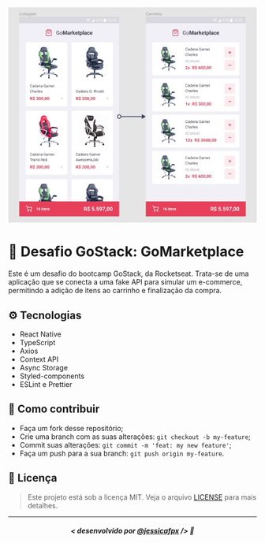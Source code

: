 <img src="./assets/cover.jpg" alt="Capa da aplicação"/>

# 🚀 Desafio GoStack: GoMarketplace
Este é um desafio do bootcamp GoStack, da Rocketseat. Trata-se de uma aplicação que se conecta a uma fake API para simular um e-commerce, permitindo a adição de itens ao carrinho e finalização da compra.

## ⚙️ Tecnologias
- React Native
- TypeScript
- Axios
- Context API
- Async Storage
- Styled-components
- ESLint e Prettier

## 🤔 Como contribuir

- Faça um fork desse repositório;
- Crie uma branch com as suas alterações: `git checkout -b my-feature`;
- Commit suas alterações: `git commit -m 'feat: my new feature'`;
- Faça um push para a sua branch: `git push origin my-feature`.

## 📜 Licença

> Este projeto está sob a licença MIT. Veja o arquivo [LICENSE](https://github.com/jessicafpx/gostack-desafio-fundamentos-react-native/blob/master/LICENSE.md) para mais detalhes.

---

##### <p align="center"> <strong> < desenvolvido por <a href="github.com/jessicafpx"> @jessicafpx</a> /></strong> 👋
